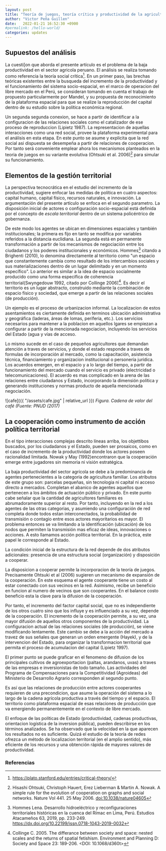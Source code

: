 ```yaml
---
layout: post
title: "Teoría de juegos, teoría crítica y productividad de la agricultura familiar"
author: "Victor Peña Guillen"
date:   2022-01-21 16:52:30 +0900
#permalink: /hello-world/
categories: updates
---
```


## Supuestos del análisis

La cuesti[on que aborda el presente artículo es el problema de la baja productividad en el sector agricola peruano. El análisis se realiza tomando como referencia la teoría social crítica[^1]. En un primer paso, las brechas teóricas existentes entre la busqueda del incremento de la productividad y el funcionamiento del sistema socio-espacial, en el marco de operacion del libre mercado en el Perú, se consideran tomando en cuenta el trabajo de propuesto particularmente por Mandel, y su propuesta de reconocimiento de la plataforma espacial para que se realize la reproducción del capital dentro de su estudio sobre la política económica regional.

Un segunda segunda conexion, se hace a partir de identificar a la configuracion de las relaciones sociales como el catalizador de ese proceso de reproduccion (Lipietz 1987). La representacion de aquellas interacciones como una red social, provee la plataforma experimental para el análisis en esta etapa. En este punto se asume y explicita que la red social asi dispuesta se desempeña a partir de relaciones de cooperacion. Por tanto será conveniente emplear ahora los mecanismos planteados en la teoria de juegos en su variante evolutiva (Ohtsuki et al. 2006)[^2] para simular su funcionamiento.

## Elementos de la gestión territorial

La perspectiva tecnocrática en el estudio del incremento de la productividad, sugiere enfocar las medidas de política en cuatro aspectos: capital humano, capital físico, recursos naturales, e innovación.
La argumentación del presente artículo se enfoca en el segundo parametro.
La disposición inicial de actores o configuración socio-espacial está definida por el concepto de *escala territorial* dentro de un sistema policéntrico de gobernanza.

De este modo los agentes se ubican en dimensiones espaciales y también institucionales; la primera es fijo en tanto se modifica por variables referidos a la distancia euclidiana. La segunda está en permanente transformación a partir de los mecanismos de negociación entre los ciudadanos y los poderes institucionales y económicos. Hommes[^3] citando a Brighenti (2010), lo denomina directamente al territorio como "un espacio que constantemente cambia como resultado de los intercambios sociales y sus materializaciones dentro de un lugar delimitado y en un momento específico". Lo anterior es similar a la idea de espacio socialmente producido como una forma específica de coherencia territorial(Swyngedouw 1992, citado por Collinge 2006)[^4]. Es decir el territorio es un lugar abstracto, construido mediante la combinación de espacio físico y sociedad, que emerge a partir de las relaciones sociales (de producción).

Un ejemplo es el proceso de urbanizacion informal. La localizacion de estos asentamientos es ciertamente definida en terminos ubicación administrativa y geográfica (laderas, áreas de lomas, periferia, etc.). Los servicios necesarios para mantener a la poblacion en aquellos lgares se empiezan a configurar a partir de la mencionada negociacion, incluyendo los servicios del Estado (agua y vías de acceso.

Lo mismo sucede en el caso de pequeños agricultores que demandan atención a traves de servicios, y donde el estado responde a traves de formulas de incorporación al mercado, como la capacitación, asistencia técnica, financiamiento y organizacion institucional o personería jurídica.
Los acuerdos emergen, en el espacio y a lo largo del tiempo, a partir de funcionamiento del mercado cuando el servicio es privado (electricidad o telecomunicaciones). El acuerdo es mas complicado en la arena de las relaciones entre ciudadanos y Estado,  incorporando la dimensión política y generando instituciones y normas producto de aquella mencionada negociación.

![cafe]({{ "/assets/cafe.jpg" | relative_url }})
*Figura. Cadena de valor del café (Fuente: PNUD (2017)*

## La cooperación como instrumento de acción política territorial

En el tipo interacciones complejas descrito líneas arriba, los objettibos buscados, por los ciudadanos y el Estado, pueden ser prosaicos, como en el caso de incremento de la productividad donde los actores poseen racionalidad limitada. Nowak y May (1992)encontraron que la cooperación emerge entre jugadores sin memoria ni visión estratégica.

La baja productividad del sector agrícola se debe a la predominancia de agentes pertenecientes a la categoria de agricultura familiar. Los atributos de este grupo son: parcelas pequeñas, sin tecnologia ni capital ni acceso directo a mercados. Completan el abanico de agentes aquellos que pertenecen a los ámbitos de actuación público y privado. En este punto cabe señalar que la cantidad de agricultores familiares es abrumadoramente superior al resto. Por tanto, incluyendo en la red a los agentes de las otras categorias, y asumiendo una configuración de red completa donde todos estan interconectados, la probabilidad de transmisión o contagio entre esos actores mayoritarios es mayor. El problema entonces se va limitando a la identificación (ubicación) de los nodos que permiten la transmisión mas eficaz de ideas, innovaciones o acciones. A esto llamamos acción política territorial. En la práctica, este papel le corresponde al Estado.

La condición inicial de la estructura de la red depende de dos atributos adicionales: presencia de una estructura social (organización) y disposición a cooperar.

La disposicion a cooperar permite la incorporacion de la teoría de juegos.
Precisamente Ohtsuki et al (2006) sugieren un mecanismo de expansión de la cooperación. En este esquema el agente cooperante tiene un costo al estar conectado con sus vecinos en la red. Asimismo, recibe un beneficio en funcion al numero de vecinos que son cooperantes. En el balance costo beneficio esta la clave para la difusion de la cooperación.

Por tanto, el incremento del factor capital social, que no es independiente de los otros cuatro sino que los influye y es influenciado a su vez, depende de la cooperación.
El incremento de la cooperación permite, a su vez, una mayor difusión de aquellos otros componentes de la productividad.
La configuracion actual de las relaciones sociales (de producción), se viene modificando lentamente. Este cambio se debe a la acción del mercado a travez de sus señales que generan un orden emergente (Hayek), y de la intervencion del Estado, para organizar la transformacion territorial que permita el proceso de acumulacion del capital (Lipietz 1997).

El primer punto se puede graficar en el fenomeno de difusion de los principales cultivos de agroexportacion (paltas, arandanos, uvas) a traves de las empresas e inversionistas de todo tamaño. Las actividades del Programa de Compensaciones para la Competitividad (Agroideas) del Ministerio de Desarrollo Agrario corresponden al segundo punto.

Es así que las relaciones de producción entre actores cooperantes requieren de una precondicion, que asume la operación del sistema a lo largo de la cadena agrícola productiva a través del tiempo y el espacio. El territorio como plataforma espacial de esas relaciones de producción que va emergiendo permanentemente en el contexto de libre mercado.

El enfoque de las políticas de Estado (productividad, cadenas productivas, orientacion logística de la inversion pública), pueden describirse en los términos analizados. Se ha observado que la velocidad en la que aparecen los resultados no es suficiente. Quizá el estudio de la teoría de redes ofrezca un método de localizacion territorial (en el amplio sentido), más eficiente de los recursos y una obtención rápida de mayores valores de productividad.

### Referencias

[^1]: <https://plato.stanford.edu/entries/critical-theory/>
[^2]: Hisashi Ohtsuki, Christoph Hauert, Erez Lieberman & Martin A. Nowak. A simple rule for the evolution of cooperation on graphs and social networks. Nature Vol 441. 25 May 2006. <doi:10.1038/nature04605>
[^3]: Hommes Lena. Desarrollo hidroeléctrico y reconfiguraciones territoriales históricas en la cuenca del Rímac en Lima, Perú. Estudios Atacameños 63, 2019, pp. 233-249. <https://dx.doi.org/10.22199/issn.0718-1043-2019-0032>
[^4]: Collinge C. 2005. The differance between society and space: nested scales and the returns of spatial fetishism. Environment and Planning D: Society and Space 23: 189-206. <DOI: 10.1068/d360t>
